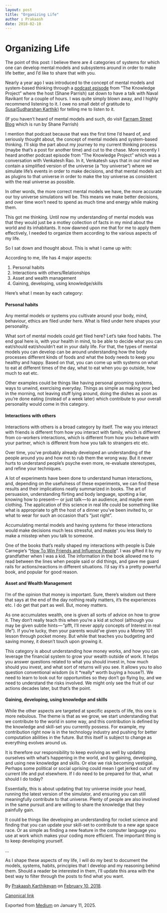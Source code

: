 ```yaml
---
layout: post
title: "Organizing Life"
author : Prakaash
date: 2018-02-10
---
```


# Organizing Life

The point of this post: I believe there are 4 categories of systems for which one can develop mental models and subsystems around in order to make life better, and I’d like to share that with you.

Nearly a year ago I was introduced to the concept of mental models and system-based thinking through a [podcast episode](https://www.fs.blog/2017/02/naval-ravikant-reading-decision-making/) from “The Knowledge Project” where the host (Shane Parrish) sat down to have a talk with Naval Ravikant for a couple of hours. I was quite simply blown away, and I highly recommend listening to it. I owe no small debt of gratitude to [Susa(Sudharshan Karthik)](https://medium.com/u/293c677ca38c) for telling me to listen to it.

(If you haven’t heard of mental models and such, do visit [Farnam Street Blog](https://www.fs.blog/blog/) which is run by Shane Parrish)

I mention that podcast because that was the first time I’d heard of, and seriously thought about, the concept of mental models and system-based thinking. I’ll skip the part about my journey to my current thinking process (maybe that’s a post for another time) and cut to the chase. More recently I heard another podcast episode from “The Knowledge Project” which was a conversation with Venkatesh Rao. In it, Venkatesh says that in our mind we contain a simplified version of the universe (a “toy universe”) where we simulate life’s events in order to make decisions, and that mental models act as plugins to that universe in order to make the toy universe as consistent with the real universe as possible.

In other words, the more correct mental models we have, the more accurate our toy universe simulations will be. This means we make better decisions, and over time won’t need to spend as much time and energy while making them.

This got me thinking. Until now my understanding of mental models was that they would just be a motley collection of facts in my mind about the world and its inhabitants. It now dawned upon me that for me to apply them effectively, I needed to organize them according to the various aspects of my life.

So I sat down and thought about. This is what I came up with:

According to me, life has 4 major aspects:

1. Personal habits
2. Interactions with others/Relationships
3. Asset and wealth management
4. Gaining, developing, using knowledge/skills

Here’s what I mean by each category:

#### Personal habits

Any mental models or systems you cultivate around your body, mind, behaviour, ethics are filed under here. What is filed under here shapes your personality.

What sort of mental models could get filed here? Let’s take food habits. The end goal here is, with your health in mind, to be able to decide what you can eat/should eat/shouldn’t eat in your daily life. For that, the types of mental models you can develop can be around understanding how the body processes different kinds of foods and what the body needs to keep you healthy and happy. Based on that, you can come up with systems on what to eat at different times of the day, what to eat when you go outside, how much to eat etc.

Other examples could be things like having personal grooming systems, ways to unwind, exercising everyday. Things as simple as making your bed in the morning, not leaving stuff lying around, doing the dishes as soon as you’re done eating (instead of a week later) which contribute to your overall personality would come in this category.

#### Interactions with others

Interactions with others is a broad category by itself. The way you interact with friends is different from how you interact with family, which is different from co-workers interactions, which is different from how you behave with your partner, which is different from how you talk to strangers etc etc.

Over time, you’ve probably already developed an understanding of the people around you and how not to rub them the wrong way. But it never hurts to understand people’s psyche even more, re-evaluate stereotypes, and refine your techniques.

A lot of experiments have been done to understand human interactions, and, depending on the usefulness of these experiments, we can find these results and their implications neatly summarized in books. The art of persuasion, understanding flirting and body language, spotting a liar, knowing how to present— or just talk — to an audience, and maybe even clothing. The application of this science in real life could be something like what is appropriate to gift the host of a dinner you’ve been invited to, or what to wear for such an occasion that’s “just right”.

Accumulating mental models and having systems for these interactions would make decisions much less stressful, and makes you less likely to make a misstep when you talk to someone.

One of the books that’s really shaped my interactions with people is Dale Carnegie’s “[How To Win Friends and Influence People](https://www.amazon.com/dp/B003WEAI4E/ref%3Ddp-kindle-redirect?_encoding=UTF8&btkr=1)”. I was gifted it by my grandfather when I was a kid. The information in the book allowed me to read between the lines when people said or did things, and gave me guard rails for actions/reactions in different situations. I’d say it’s a pretty powerful book, and popular for good reason.

#### Asset and Wealth Management

I’m of the opinion that money is important. Sure, there’s wisdom out there that says at the end of the day nothing really matters, it’s the experiences etc. I do get that part as well. But, money matters.

As one accumulates wealth, one is given all sorts of advice on how to grow it. They don’t really teach this when you’re a kid at school (although you may be given subtle hints — “pfft, I’ll never apply concepts of Interest in real life”). If you’re lucky, then your parents would’ve given you a Money 101 lesson through pocket money. But while that teaches you budgeting and saving money, it doesn’t touch upon growing it.

This category is about understanding how money works, and how you can leverage the financial system to grow your wealth outside of work. It helps you answer questions related to what you should invest in, how much should you invest, and what sort of returns will you see. It allows you to also question conventional wisdom (is it \*really\* worth buying a house?). We need to learn to look out for opportunities so they don’t go flying by, and we need to understand the risks involved. We might only see the fruit of our actions decades later, but that’s the point.

#### Gaining, developing, using knowledge and skills

While the other aspects are targeted at specific aspects of life, this one is more nebulous. The theme is that as we grow, we start understanding that we contribute to the world in some way, and this contribution is defined by the knowledge and skill-set you currently possess. For example, my contribution right now is in the technology industry and pushing for better computation abilities in the future. But this itself is subject to change as everything evolves around us.

It is therefore our responsibility to keep evolving as well by updating ourselves with what’s happening in the world, and by gaining, developing, and using new knowledge and skills. Or else we risk becoming vestigial. Perhaps some political or social uprising could mean I get jerked out of my current life and put elsewhere. If I do need to be prepared for that, what should I do today?

Essentially, this is about updating that toy universe inside your head, running the latest version of the simulator, and ensuring you can still meaningfully contribute to that universe. Plenty of people are also involved in the same pursuit and are willing to share the knowledge that they painfully gain.

It could be things like developing an understanding for rocket science and finding that you can update your skill-set to contribute to a new age space race. Or as simple as finding a new feature in the computer language you use at work which makes your coding more efficient. The important thing is to keep developing yourself.

…

As I shape these aspects of my life, I will do my best to document the models, systems, habits, principles that I develop and my reasoning behind them. Should a reader be interested in them, I’ll update this area with the best way to filter through the posts to find what you want.

By [Prakaash Karthikeyan](https://medium.com/%40prakaashkarthik) on [February 10, 2018](https://medium.com/p/e75c7dd72ff1).

[Canonical link](https://medium.com/%40prakaashkarthik/organizing-life-e75c7dd72ff1)

Exported from [Medium](https://medium.com) on January 11, 2025.

